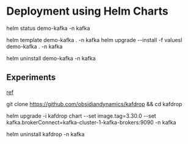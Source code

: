 # Deployment using Helm Charts


helm status demo-kafka -n kafka

helm template demo-kafka . -n kafka
helm upgrade --install -f valuesl demo-kafka . -n kafka


helm uninstall demo-kafka -n kafka


## Experiments

[ref](https://github.com/obsidiandynamics/kafdrop)

git clone https://github.com/obsidiandynamics/kafdrop && cd kafdrop

helm upgrade -i kafdrop chart --set image.tag=3.30.0 --set kafka.brokerConnect=kafka-cluster-1-kafka-brokers:9090 -n kafka


helm uninstall kafdrop -n kafka